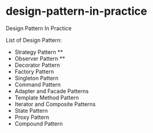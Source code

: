 # design-pattern-in-practice
Design Pattern In Practice

List of Design Pattern:
* Strategy Pattern **
* Observer Pattern **
* Decorator Pattern
* Factory Pattern
* Singleton Pattern
* Command Pattern
* Adapter and Facade Patterns
* Template Method Pattern
* Iterator and Composite Patterns
* State Pattern
* Proxy Pattern
* Compound Pattern

